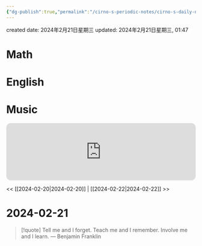 ```yaml
---
{"dg-publish":true,"permalink":"/cirno-s-periodic-notes/cirno-s-daily-notes/2024-02-21/","dgPassFrontmatter":true}
---
```



created date: 2024年2月21日星期三
updated: 2024年2月21日星期三, 01:47
# Math

# English

# Music



<iframe style="border-radius:12px" src="https://open.spotify.com/embed/track/3wJHCry960drNlAUGrJLmz?utm_source=generator" width="100%" height="152" frameBorder="0" allowfullscreen="" allow="autoplay; clipboard-write; encrypted-media; fullscreen; picture-in-picture" loading="lazy"></iframe>


<< [[2024-02-20\|2024-02-20]] | [[2024-02-22\|2024-02-22]] >>

# 2024-02-21

> [!quote] Tell me and I forget. Teach me and I remember. Involve me and I learn.
> — Benjamin Franklin
